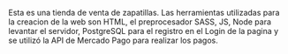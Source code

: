 Esta es una tienda de venta de zapatillas.
Las herramientas utilizadas para la creacion de la web son HTML, el preprocesador SASS, JS, Node para levantar el servidor, PostgreSQL para el registro en el Login de la pagina y se utilizó la API de Mercado Pago para realizar los pagos.

